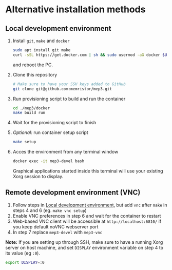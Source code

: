 # Alternative installation methods

## Local development environment

1) Install `git`, `make` and `docker`
    ```sh
    sudo apt install git make
    curl -sSL https://get.docker.com | sh && sudo usermod -aG docker $USER
    ```
    and reboot the PC.
2) Clone this repository
    ```sh
    # Make sure to have your SSH keys added to GitHub
    git clone git@github.com:memristor/mep3.git
    ```
3) Run provisioning script to build and run the container
   ```sh
   cd ./mep3/docker
   make build run
   ```

4) Wait for the provisioning script to finish

5) _Optional:_ run container setup script
    ```sh
    make setup
    ```
6) Acces the environment from any terminal window
    ```sh
    docker exec -it mep3-devel bash
    ```
    Graphical applications started inside this terminal will use your existing Xorg session to display.

## Remote development environment (VNC)



1) Follow steps in [Local development environment](#local-development-environment), but add `vnc` after
   `make` in steps 4 and 6 (eg. `make vnc setup`)
2) Enable VNC preferences in step 6 and wait for the container to restart
3) Web-based VNC client will be accessible at `http://localhost:6810/` if you keep default noVNC webserver port
4) In step 7 replace `mep3-devel` with `mep3-vnc`

**Note:** If you are setting up through SSH, make sure to have a running Xorg server on host machine,
and set `DISPLAY` environment variable on step 4 to its value (eg `:0`).
```sh
export DISPLAY=:0
```
